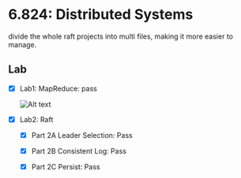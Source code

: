 



# 6.824: Distributed Systems

divide the whole raft projects into multi files, making it more easier to manage.

## Lab  
- [x] Lab1: MapReduce: pass

    ![Alt text](https://github.com/naili-xing/mit6824_2020/blob/master/imgs/mr.png)
    
- [x] Lab2: Raft    
    - [x] Part 2A Leader Selection: Pass
    - [x] Part 2B Consistent Log: Pass
    - [x] Part 2C Persist: Pass  
   
    
